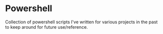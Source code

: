 # Powershell

Collection of powershell scripts I've written for various projects in the past to keep around for future use/reference.
